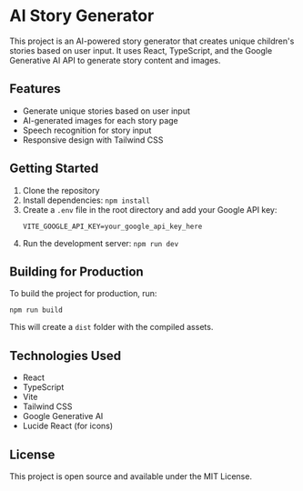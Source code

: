 # AI Story Generator

This project is an AI-powered story generator that creates unique children's stories based on user input. It uses React, TypeScript, and the Google Generative AI API to generate story content and images.

## Features

- Generate unique stories based on user input
- AI-generated images for each story page
- Speech recognition for story input
- Responsive design with Tailwind CSS

## Getting Started

1. Clone the repository
2. Install dependencies: `npm install`
3. Create a `.env` file in the root directory and add your Google API key:
   ```
   VITE_GOOGLE_API_KEY=your_google_api_key_here
   ```
4. Run the development server: `npm run dev`

## Building for Production

To build the project for production, run:

```
npm run build
```

This will create a `dist` folder with the compiled assets.

## Technologies Used

- React
- TypeScript
- Vite
- Tailwind CSS
- Google Generative AI
- Lucide React (for icons)

## License

This project is open source and available under the MIT License.